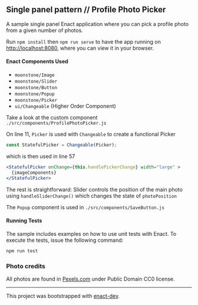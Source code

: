 ## Single panel pattern // Profile Photo Picker

A sample single panel Enact application where you can pick a profile photo from a given number of photos.

Run `npm install` then `npm run serve` to have the app running on [http://localhost:8080](http://localhost:8080), where you can view it in your browser.

#### Enact Components Used
- `moonstone/Image`
- `moonstone/Slider`
- `moonstone/Button`
- `moonstone/Popup`
- `moonstone/Picker`
- `ui/Changeable` (Higher Order Component)

Take a look at the custom component  `./src/components/ProfilePhotoPicker.js`

On line 11, `Picker` is used with `Changeable` to create a functional Picker
```javascript
const StatefulPicker = Changeable(Picker);
```

which is then used in line 57
```jsx
<StatefulPicker onChange={this.handlePickerChange} width="large" >
  {imageComponents}
</StatefulPicker>
```

The rest is straightforward: Slider controls the position of the main photo using `handleSliderChange()` which changes the state of `photoPosition`

The `Popup` component is used in   `./src/components/SaveButton.js`

#### Running Tests

The sample includes examples on how to use unit tests with Enact. To execute the tests, issue the following command:

```bash
npm run test
```

### Photo credits

All photos are found in [Pexels.com](https://www.pexels.com) under Public Domain CC0 license.

---

This project was bootstrapped with [enact-dev](https://github.com/enyojs/enact-dev).
